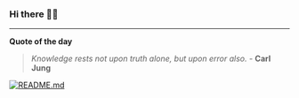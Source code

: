### Hi there 👋🏻


---

**Quote of the day**

> *Knowledge rests not upon truth alone, but upon error also.* - **Carl Jung** 

[![README.md](https://github.com/marcolovazzano/marcolovazzano/actions/workflows/readme.yml/badge.svg?branch=main)](https://github.com/marcolovazzano/marcolovazzano/actions/workflows/readme.yml)
